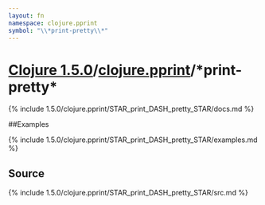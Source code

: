 ```yaml
---
layout: fn
namespace: clojure.pprint
symbol: "\\*print-pretty\\*"
---
```


# [Clojure 1.5.0](../../)/[clojure.pprint](../)/\*print-pretty\*

{% include 1.5.0/clojure.pprint/STAR_print_DASH_pretty_STAR/docs.md %}

##Examples

{% include 1.5.0/clojure.pprint/STAR_print_DASH_pretty_STAR/examples.md %}
## Source
{% include 1.5.0/clojure.pprint/STAR_print_DASH_pretty_STAR/src.md %}

